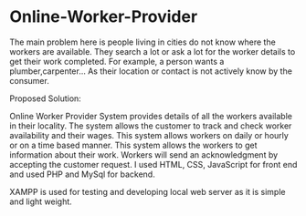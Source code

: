 # Online-Worker-Provider

The main problem here is people living in cities do not know where the workers are available. They search a lot or ask a lot for the worker details to get their work completed.
For example, a person wants a plumber,carpenter…
As their location or contact is not actively know by the consumer.

Proposed Solution:

Online Worker Provider System provides details of all the workers available in their locality. The system allows the customer to track and check worker availability and their wages. This system allows workers on daily or hourly or on a time based manner.
This system allows the workers to get information about their work. Workers will send an acknowledgment by accepting the customer request.
I used HTML, CSS, JavaScript for front end and used PHP and MySql for backend.

XAMPP is used for testing and developing local web server as it is simple and light weight.
